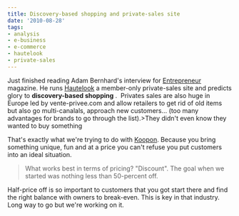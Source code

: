 ```yaml
---
title: Discovery-based shopping and private-sales site
date: '2010-08-28'
tags:
- analysis
- e-business
- e-commerce
- hautelook
- private-sales
---
```


Just finished reading Adam Bernhard's interview for 
[Entrepreneur](http://www.entrepreneur.com/article/217179) magazine. He runs 
[Hautelook](http://www.hautelook.com/) a member-only private-sales site and predicts glory to 
**discovery-based shopping**
.  Privates sales are also huge in Europe led by vente-privee.com and allow retailers to get rid of old items but also go multi-canalals, approach new customers... (too many advantages for brands to go through the list).>They didn't even know they wanted to buy something

That's exactly what we're trying to do with 
[Koopon](http://www.koopon.ca). Because you bring something unique, fun and at a price you can't refuse you put customers into an ideal situation.

>What works best in terms of pricing? "Discount". The goal when we started was nothing less than 50-percent off.

Half-price off is so important to customers that you got start there and find the right balance with owners to break-even. This is key in that industry. Long way to go but we're working on it.
